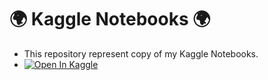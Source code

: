 # 🌍 Kaggle Notebooks 🌍
- This repository represent copy of my Kaggle Notebooks.
- [![Open In Kaggle](https://www.vectorlogo.zone/logos/kaggle/kaggle-ar21.svg)](https://www.kaggle.com/zephyrus1/code)
